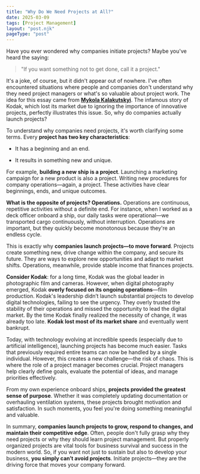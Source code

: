 ```yaml
---
title: "Why Do We Need Projects at All?"
date: 2025-03-09
tags: [Project Management]
layout: "post.njk"
pageType: "post"
---
```



Have you ever wondered why companies initiate projects? Maybe you've heard the saying: 

> "If you want something not to get done, call it a project."

It's a joke, of course, but it didn't appear out of nowhere. I've often encountered situations where people and companies don't understand why they need project managers or what's so valuable about project work. The idea for this essay came from **[Mykola Kalakutskyi](https://www.linkedin.com/in/hanizex/)**. The infamous story of Kodak, which lost its market due to ignoring the importance of innovative projects, perfectly illustrates this issue. So, why do companies actually launch projects?

To understand why companies need projects, it's worth clarifying some terms. Every **project has two key characteristics**:

  

- It has a beginning and an end.

- It results in something new and unique.

  

For example, **building a new ship is a project**. Launching a marketing campaign for a new product is also a project. Writing new procedures for company operations—again, a project. These activities have clear beginnings, ends, and unique outcomes.

  

**What is the opposite of projects? Operations.** Operations are continuous, repetitive activities without a definite end. For instance, when I worked as a deck officer onboard a ship, our daily tasks were operational—we transported cargo continuously, without interruption. Operations are important, but they quickly become monotonous because they're an endless cycle.

  

This is exactly why **companies launch projects—to move forward**. Projects create something new, drive change within the company, and secure its future. They are ways to explore new opportunities and adapt to market shifts. Operations, meanwhile, provide stable income that finances projects.

  

**Consider Kodak**: for a long time, Kodak was the global leader in photographic film and cameras. However, when digital photography emerged, Kodak **overly focused on its ongoing operations**—film production. Kodak's leadership didn’t launch substantial projects to develop digital technologies, failing to see the urgency. They overly trusted the stability of their operations and missed the opportunity to lead the digital market. By the time Kodak finally realized the necessity of change, it was already too late. **Kodak lost most of its market share** and eventually went bankrupt.

  

Today, with technology evolving at incredible speeds (especially due to artificial intelligence), launching projects has become much easier. Tasks that previously required entire teams can now be handled by a single individual. However, this creates a new challenge—the risk of chaos. This is where the role of a project manager becomes crucial. Project managers help clearly define goals, evaluate the potential of ideas, and manage priorities effectively.

From my own experience onboard ships, **projects provided the greatest sense of purpose**. Whether it was completely updating documentation or overhauling ventilation systems, these projects brought motivation and satisfaction. In such moments, you feel you're doing something meaningful and valuable.

In summary, **companies launch projects to grow, respond to changes, and maintain their competitive edge**. Often, people don't fully grasp why they need projects or why they should learn project management. But properly organized projects are vital tools for business survival and success in the modern world. So, if you want not just to sustain but also to develop your business, **you simply can’t avoid projects**. Initiate projects—they are the driving force that moves your company forward.